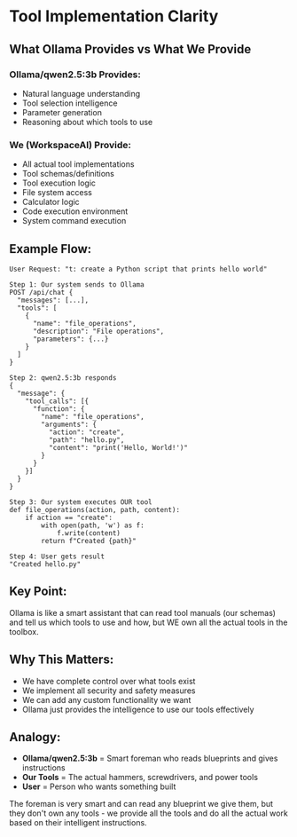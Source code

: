# Tool Implementation Clarity

## What Ollama Provides vs What We Provide

### Ollama/qwen2.5:3b Provides:
- Natural language understanding
- Tool selection intelligence  
- Parameter generation
- Reasoning about which tools to use

### We (WorkspaceAI) Provide:
- All actual tool implementations
- Tool schemas/definitions
- Tool execution logic
- File system access
- Calculator logic
- Code execution environment
- System command execution

## Example Flow:

```
User Request: "t: create a Python script that prints hello world"

Step 1: Our system sends to Ollama
POST /api/chat {
  "messages": [...],
  "tools": [
    {
      "name": "file_operations", 
      "description": "File operations",
      "parameters": {...}
    }
  ]
}

Step 2: qwen2.5:3b responds
{
  "message": {
    "tool_calls": [{
      "function": {
        "name": "file_operations",
        "arguments": {
          "action": "create",
          "path": "hello.py", 
          "content": "print('Hello, World!')"
        }
      }
    }]
  }
}

Step 3: Our system executes OUR tool
def file_operations(action, path, content):
    if action == "create":
        with open(path, 'w') as f:
            f.write(content)
        return f"Created {path}"

Step 4: User gets result
"Created hello.py"
```

## Key Point:
Ollama is like a smart assistant that can read tool manuals (our schemas) and tell us which tools to use and how, but WE own all the actual tools in the toolbox.

## Why This Matters:
- We have complete control over what tools exist
- We implement all security and safety measures  
- We can add any custom functionality we want
- Ollama just provides the intelligence to use our tools effectively

## Analogy:
- **Ollama/qwen2.5:3b** = Smart foreman who reads blueprints and gives instructions
- **Our Tools** = The actual hammers, screwdrivers, and power tools
- **User** = Person who wants something built

The foreman is very smart and can read any blueprint we give them, but they don't own any tools - we provide all the tools and do all the actual work based on their intelligent instructions.
